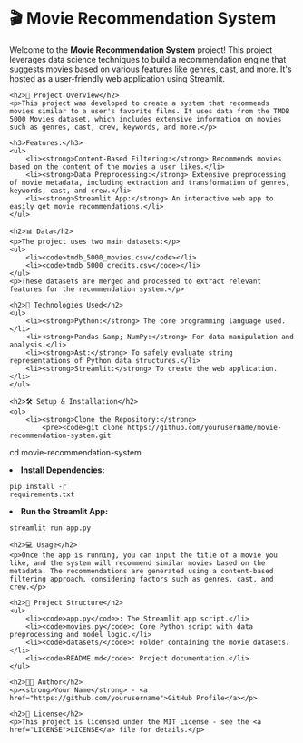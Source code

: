 <!DOCTYPE html>
<html lang="en">
<head>
    <meta charset="UTF-8">
    <meta name="viewport" content="width=device-width, initial-scale=1.0">
    <title>Movie Recommendation System</title>
</head>
<body>
    <h1>🎬 Movie Recommendation System</h1>
    <p>Welcome to the <strong>Movie Recommendation System</strong> project! This project leverages data science techniques to build a recommendation engine that suggests movies based on various features like genres, cast, and more. It's hosted as a user-friendly web application using Streamlit.</p>
    
    <h2>🚀 Project Overview</h2>
    <p>This project was developed to create a system that recommends movies similar to a user's favorite films. It uses data from the TMDB 5000 Movies dataset, which includes extensive information on movies such as genres, cast, crew, keywords, and more.</p>
    
    <h3>Features:</h3>
    <ul>
        <li><strong>Content-Based Filtering:</strong> Recommends movies based on the content of the movies a user likes.</li>
        <li><strong>Data Preprocessing:</strong> Extensive preprocessing of movie metadata, including extraction and transformation of genres, keywords, cast, and crew.</li>
        <li><strong>Streamlit App:</strong> An interactive web app to easily get movie recommendations.</li>
    </ul>
    
    <h2>📊 Data</h2>
    <p>The project uses two main datasets:</p>
    <ul>
        <li><code>tmdb_5000_movies.csv</code></li>
        <li><code>tmdb_5000_credits.csv</code></li>
    </ul>
    <p>These datasets are merged and processed to extract relevant features for the recommendation system.</p>
    
    <h2>🔧 Technologies Used</h2>
    <ul>
        <li><strong>Python:</strong> The core programming language used.</li>
        <li><strong>Pandas &amp; NumPy:</strong> For data manipulation and analysis.</li>
        <li><strong>Ast:</strong> To safely evaluate string representations of Python data structures.</li>
        <li><strong>Streamlit:</strong> To create the web application.</li>
    </ul>
    
    <h2>🛠️ Setup & Installation</h2>
    <ol>
        <li><strong>Clone the Repository:</strong>
            <pre><code>git clone https://github.com/yourusername/movie-recommendation-system.git
cd movie-recommendation-system</code></pre>
        </li>
        <li><strong>Install Dependencies:</strong>
            <pre><code>pip install -r requirements.txt</code></pre>
        </li>
        <li><strong>Run the Streamlit App:</strong>
            <pre><code>streamlit run app.py</code></pre>
        </li>
    </ol>
    
    <h2>💻 Usage</h2>
    <p>Once the app is running, you can input the title of a movie you like, and the system will recommend similar movies based on the metadata. The recommendations are generated using a content-based filtering approach, considering factors such as genres, cast, and crew.</p>
    
    <h2>📂 Project Structure</h2>
    <ul>
        <li><code>app.py</code>: The Streamlit app script.</li>
        <li><code>movies.py</code>: Core Python script with data preprocessing and model logic.</li>
        <li><code>datasets/</code>: Folder containing the movie datasets.</li>
        <li><code>README.md</code>: Project documentation.</li>
    </ul>
    
    <h2>👨‍💻 Author</h2>
    <p><strong>Your Name</strong> - <a href="https://github.com/yourusername">GitHub Profile</a></p>
    
    <h2>📄 License</h2>
    <p>This project is licensed under the MIT License - see the <a href="LICENSE">LICENSE</a> file for details.</p>
</body>
</html>
